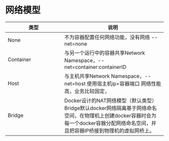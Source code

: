 # 网络模型

<table><thead><tr><th width="164">类型</th><th>说明</th></tr></thead><tbody><tr><td>None</td><td>不为容器配置任何网络功能，没有网络 --net=none</td></tr><tr><td>Container</td><td>与另一个运行中的容器共享Network Namespace，--net=container:containerID</td></tr><tr><td>Host</td><td>与主机共享Network Namespace，--net=host 使用宿主机ip+容器端口 网络性能高，业务比较固定，</td></tr><tr><td>Bridge</td><td>Docker设计的NAT网络模型（默认类型）Bridge默认docker网络隔离基于网络命名空间，在物理机上创建docker容器时会为每一个docker容器分配网络命名空间，并且把容器IP桥接到物理机的虚拟网桥上。</td></tr></tbody></table>
